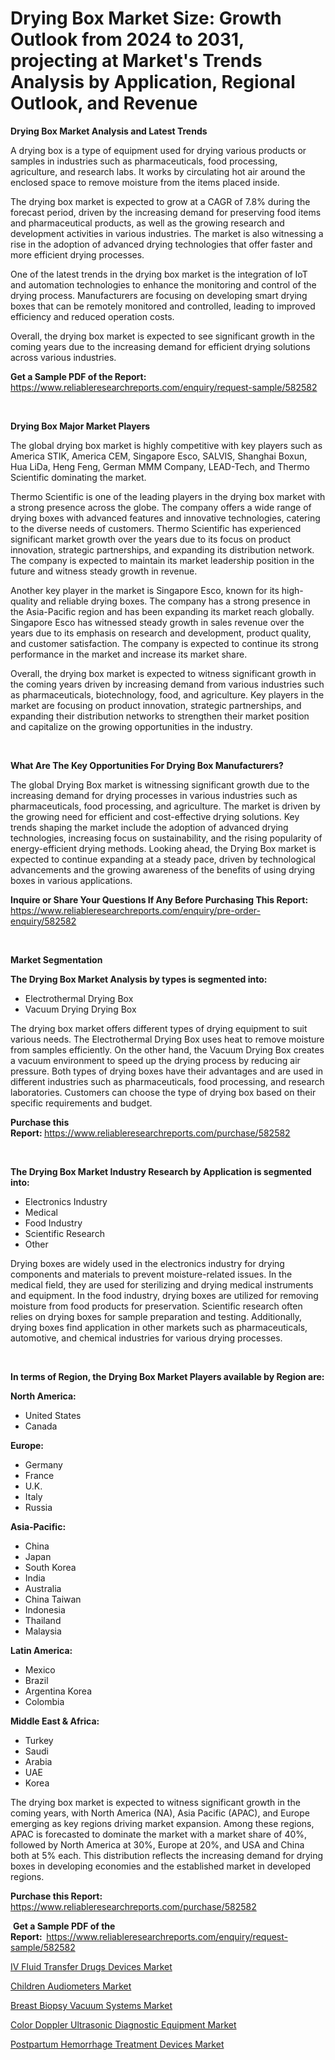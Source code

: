 <p><h1>Drying Box Market Size: Growth Outlook from 2024 to 2031, projecting at Market's Trends Analysis by Application, Regional Outlook, and Revenue</h1></p><p><strong>Drying Box Market Analysis and Latest Trends</strong></p>
<p><p>A drying box is a type of equipment used for drying various products or samples in industries such as pharmaceuticals, food processing, agriculture, and research labs. It works by circulating hot air around the enclosed space to remove moisture from the items placed inside.</p><p>The drying box market is expected to grow at a CAGR of 7.8% during the forecast period, driven by the increasing demand for preserving food items and pharmaceutical products, as well as the growing research and development activities in various industries. The market is also witnessing a rise in the adoption of advanced drying technologies that offer faster and more efficient drying processes.</p><p>One of the latest trends in the drying box market is the integration of IoT and automation technologies to enhance the monitoring and control of the drying process. Manufacturers are focusing on developing smart drying boxes that can be remotely monitored and controlled, leading to improved efficiency and reduced operation costs.</p><p>Overall, the drying box market is expected to see significant growth in the coming years due to the increasing demand for efficient drying solutions across various industries.</p></p>
<p><strong>Get a Sample PDF of the Report:&nbsp;</strong> <a href="https://www.reliableresearchreports.com/enquiry/request-sample/582582">https://www.reliableresearchreports.com/enquiry/request-sample/582582</a></p>
<p>&nbsp;</p>
<p><strong>Drying Box Major Market Players</strong></p>
<p><p>The global drying box market is highly competitive with key players such as America STIK, America CEM, Singapore Esco, SALVIS, Shanghai Boxun, Hua LiDa, Heng Feng, German MMM Company, LEAD-Tech, and Thermo Scientific dominating the market.</p><p>Thermo Scientific is one of the leading players in the drying box market with a strong presence across the globe. The company offers a wide range of drying boxes with advanced features and innovative technologies, catering to the diverse needs of customers. Thermo Scientific has experienced significant market growth over the years due to its focus on product innovation, strategic partnerships, and expanding its distribution network. The company is expected to maintain its market leadership position in the future and witness steady growth in revenue.</p><p>Another key player in the market is Singapore Esco, known for its high-quality and reliable drying boxes. The company has a strong presence in the Asia-Pacific region and has been expanding its market reach globally. Singapore Esco has witnessed steady growth in sales revenue over the years due to its emphasis on research and development, product quality, and customer satisfaction. The company is expected to continue its strong performance in the market and increase its market share.</p><p>Overall, the drying box market is expected to witness significant growth in the coming years driven by increasing demand from various industries such as pharmaceuticals, biotechnology, food, and agriculture. Key players in the market are focusing on product innovation, strategic partnerships, and expanding their distribution networks to strengthen their market position and capitalize on the growing opportunities in the industry.</p></p>
<p>&nbsp;</p>
<p><strong>What Are The Key Opportunities For Drying Box Manufacturers?</strong></p>
<p><p>The global Drying Box market is witnessing significant growth due to the increasing demand for drying processes in various industries such as pharmaceuticals, food processing, and agriculture. The market is driven by the growing need for efficient and cost-effective drying solutions. Key trends shaping the market include the adoption of advanced drying technologies, increasing focus on sustainability, and the rising popularity of energy-efficient drying methods. Looking ahead, the Drying Box market is expected to continue expanding at a steady pace, driven by technological advancements and the growing awareness of the benefits of using drying boxes in various applications.</p></p>
<p><strong>Inquire or Share Your Questions If Any Before Purchasing This Report:</strong> <a href="https://www.reliableresearchreports.com/enquiry/pre-order-enquiry/582582">https://www.reliableresearchreports.com/enquiry/pre-order-enquiry/582582</a></p>
<p>&nbsp;</p>
<p><strong>Market Segmentation</strong></p>
<p><strong>The Drying Box Market Analysis by types is segmented into:</strong></p>
<p><ul><li>Electrothermal Drying Box</li><li>Vacuum Drying Drying Box</li></ul></p>
<p><p>The drying box market offers different types of drying equipment to suit various needs. The Electrothermal Drying Box uses heat to remove moisture from samples efficiently. On the other hand, the Vacuum Drying Box creates a vacuum environment to speed up the drying process by reducing air pressure. Both types of drying boxes have their advantages and are used in different industries such as pharmaceuticals, food processing, and research laboratories. Customers can choose the type of drying box based on their specific requirements and budget.</p></p>
<p><strong>Purchase this Report:&nbsp;</strong><a href="https://www.reliableresearchreports.com/purchase/582582">https://www.reliableresearchreports.com/purchase/582582</a></p>
<p>&nbsp;</p>
<p><strong>The Drying Box Market Industry Research by Application is segmented into:</strong></p>
<p><ul><li>Electronics Industry</li><li>Medical</li><li>Food Industry</li><li>Scientific Research</li><li>Other</li></ul></p>
<p><p>Drying boxes are widely used in the electronics industry for drying components and materials to prevent moisture-related issues. In the medical field, they are used for sterilizing and drying medical instruments and equipment. In the food industry, drying boxes are utilized for removing moisture from food products for preservation. Scientific research often relies on drying boxes for sample preparation and testing. Additionally, drying boxes find application in other markets such as pharmaceuticals, automotive, and chemical industries for various drying processes.</p></p>
<p>&nbsp;</p>
<p><strong>In terms of Region, the Drying Box Market Players available by Region are:</strong></p>
<p>
    <p> <strong> North America: </strong>
        <ul>
            <li>United States</li>
            <li>Canada</li>
        </ul>
        </p> 
    <p> <strong> Europe: </strong>
        <ul>
            <li>Germany</li>
            <li>France</li>
            <li>U.K.</li>
            <li>Italy</li>
            <li>Russia</li>
        </ul>
        </p> 
    <p> <strong> Asia-Pacific: </strong>
        <ul>
            <li>China</li>
            <li>Japan</li>
            <li>South Korea</li>
            <li>India</li>
            <li>Australia</li>
            <li>China Taiwan</li>
            <li>Indonesia</li>
            <li>Thailand</li>
            <li>Malaysia</li>
        </ul>
        </p> 
    <p> <strong> Latin America: </strong>
        <ul>
            <li>Mexico</li>
            <li>Brazil</li>
            <li>Argentina Korea</li>
            <li>Colombia</li>
        </ul>
        </p> 
    <p> <strong> Middle East & Africa: </strong>
        <ul>
            <li>Turkey</li>
            <li>Saudi</li>
            <li>Arabia</li>
            <li>UAE</li>
            <li>Korea</li>
        </ul>
    </p>
    </p>
<p><p>The drying box market is expected to witness significant growth in the coming years, with North America (NA), Asia Pacific (APAC), and Europe emerging as key regions driving market expansion. Among these regions, APAC is forecasted to dominate the market with a market share of 40%, followed by North America at 30%, Europe at 20%, and USA and China both at 5% each. This distribution reflects the increasing demand for drying boxes in developing economies and the established market in developed regions.</p></p>
<p><strong>Purchase this Report: </strong><a href="https://www.reliableresearchreports.com/purchase/582582">https://www.reliableresearchreports.com/purchase/582582</a></p>
<p>&nbsp;<strong>Get a Sample PDF of the Report:&nbsp;&nbsp;</strong><a href="https://www.reliableresearchreports.com/enquiry/request-sample/582582">https://www.reliableresearchreports.com/enquiry/request-sample/582582</a></p>
<p><strong></strong></p>
<p><p><a href="https://medium.com/p/904fc7cf3892/edit">IV Fluid Transfer Drugs Devices Market</a></p><p><a href="https://medium.com/@krithi.reportprime/children-audiometers-market-report-reveals-the-latest-trends-and-growth-opportunities-of-this-416d06037c0b">Children Audiometers Market</a></p><p><a href="https://medium.com/@krithi.reportprime/breast-biopsy-vacuum-systems-market-comprehensive-assessment-by-type-application-and-geography-8efea2751778">Breast Biopsy Vacuum Systems Market</a></p><p><a href="https://medium.com/@krithi.reportprime/color-doppler-ultrasonic-diagnostic-equipment-market-trends-and-market-analysis-forecasted-for-729041324a39">Color Doppler Ultrasonic Diagnostic Equipment Market</a></p><p><a href="https://medium.com/@krithi.reportprime/postpartum-hemorrhage-treatment-devices-market-size-reveals-the-best-marketing-channels-in-global-1d59cefc4f96">Postpartum Hemorrhage Treatment Devices Market</a></p></p>